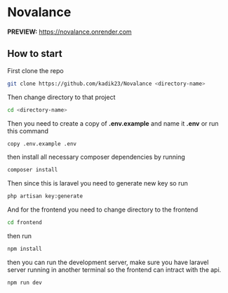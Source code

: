 # Novalance

**PREVIEW:** https://novalance.onrender.com

## How to start

First clone the repo

```bash
git clone https://github.com/kadik23/Novalance <directory-name>
```

Then change directory to that project

```bash
cd <directory-name>
```

Then you need to create a copy of **.env.example** and name it **.env** or run this command

```bash
copy .env.example .env
```

then install all necessary composer dependencies by running

```bash
composer install
```

Then since this is laravel you need to generate new key so run

```bash
php artisan key:generate
```


And for the frontend you need to change directory to the frontend
```bash
cd frontend
```

then run

```bash
npm install
```

then you can run the development server, make sure you have laravel server running in another terminal so the frontend can intract with the api.

```bash
npm run dev
```

